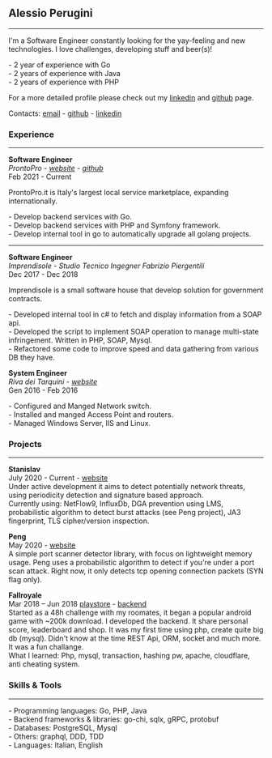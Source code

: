 ## Alessio Perugini

---

I'm a Software Engineer constantly looking for the yay-feeling and new technologies. I love challenges, developing stuff and beer(s)! 

\- 2 year of experience with Go<br />
\- 2 years of experience with Java<br />
\- 2 years of experience with PHP<br />

For a more detailed profile please check out my [linkedin](https://linkedin.com/in/perugini-alessio) and [github](https://github.com/alessio-perugini) page.

Contacts: [email](mailto:alessioper.98@gmail.com) - [github](https://github.com/alessio-perugini) - [linkedin](https://linkedin.com/in/perugini-alessio)

### Experience

---

**Software Engineer**<br />
_ProntoPro - [website](https://www.prontopro.it/) - [github](https://github.com/prontopro)<br />_
Feb 2021 - Current

ProntoPro.it is Italy's largest local service marketplace, expanding internationally.

\- Develop backend services with Go.<br />
\- Develop backend services with PHP and Symfony framework.<br />
\- Develop internal tool in go to automatically upgrade all golang projects.<br />

---

**Software Engineer**<br />
_Imprendisole - Studio Tecnico Ingegner Fabrizio Piergentili<br />_
Dec 2017 - Dec 2018

Imprendisole is a small software house that develop solution for government contracts.

\- Developed internal tool in c# to fetch and display information from a SOAP api.<br />
\- Developed the script to implement SOAP operation to manage multi-state infringement. Written in PHP, SOAP, Mysql.<br />
\- Refactored some code to improve speed and data gathering from various DB they have.<br />

**System Engineer**<br />
_Riva dei Tarquini - [website](http://www.rivadeitarquini.it/wp)_<br />
Gen 2016 - Feb 2016

\- Configured and Manged Network switch.<br />
\- Installed and manged Access Point and routers.<br />
\- Managed Windows Server, IIS and Linux.

### Projects

---

**Stanislav**<br />
July 2020 - Current - [website](https://github.com/alessio-perugini/stanislav)<br />
Under active development it aims to detect potentially network threats, using periodicity detection and signature based approach. <br />
Currently using: NetFlow9, InfluxDb, DGA prevention using LMS, probabilistic algorithm to detect burst attacks (see Peng project), JA3 fingerprint, TLS cipher/version inspection. 


**Peng**<br />
May 2020 - [website](https://github.com/alessio-perugini/peng)<br />
A simple port scanner detector library, with focus on lightweight memory usage. Peng uses a probabilistic algorithm to detect if you're under a port scan attack. Right now, it only detects tcp opening connection packets (SYN flag only).

**Fallroyale**<br />
Mar 2018 – Jun 2018 [playstore](https://play.google.com/store/apps/details?id=com.ReZstudios.FallRoyale) - [backend](https://github.com/alessio-perugini/fallroyale) <br /> 
Started as a 48h challenge with my roomates, it began a popular android game with ~200k download. I developed the backend. It share personal score, leaderboard and shop. It was my first time using php, create quite big db (mysql). Didn't know at the time REST Api, ORM, socket and much more. It was a fun challange.<br />
What I learned:
Php, mysql, transaction, hashing pw, apache, cloudflare, anti cheating system.


### Skills & Tools

---

\- Programming languages: Go, PHP, Java<br />
\- Backend frameworks & libraries: go-chi, sqlx, gRPC, protobuf<br />
\- Databases: PostgreSQL, Mysql<br />
\- Others: graphql, DDD, TDD<br />
\- Languages: Italian, English
